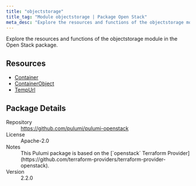 ```yaml
---
title: "objectstorage"
title_tag: "Module objectstorage | Package Open Stack"
meta_desc: "Explore the resources and functions of the objectstorage module in the Open Stack package."
---
```


<!-- WARNING: this file was generated by Pulumi Docs Generator. -->
<!-- Do not edit by hand unless you're certain you know what you are doing! -->

Explore the resources and functions of the objectstorage module in the Open Stack package.

<h2 id="resources">Resources</h2>
<ul class="api">
    <li><a href="container" title="Container"><span class="symbol resource"></span>Container</a></li>
    <li><a href="containerobject" title="ContainerObject"><span class="symbol resource"></span>ContainerObject</a></li>
    <li><a href="tempurl" title="TempUrl"><span class="symbol resource"></span>TempUrl</a></li>
</ul>

<h2 id="package-details">Package Details</h2>
<dl class="package-details">
	<dt>Repository</dt>
	<dd><a href="https://github.com/pulumi/pulumi-openstack">https://github.com/pulumi/pulumi-openstack</a></dd>
	<dt>License</dt>
	<dd>Apache-2.0</dd>
	<dt>Notes</dt>
	<dd>This Pulumi package is based on the [`openstack` Terraform Provider](https://github.com/terraform-providers/terraform-provider-openstack).</dd>
	<dt>Version</dt>
	<dd>2.2.0</dd>
</dl>

